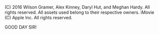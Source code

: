 (C) 2016 Wilson Gramer, Alex Kinney, Daryl Hut, and Meghan Hardy. All rights reserved.
All assets used belong to their respective owners.
iMovie (C) Apple Inc. All rights reserved.

GOOD DAY SIR!
